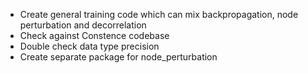 - Create general training code which can mix backpropagation, node perturbation and decorrelation
- Check against Constence codebase
- Double check data type precision
- Create separate package for node_perturbation
